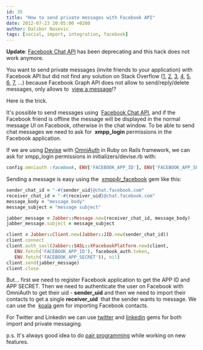 ```yaml
---
id: 35
title: "How to send private messages with Facebook API"
date: 2012-07-23 20:05:00 +0200
author: Dalibor Nasevic
tags: [social, import, integration, facebook]
---
```


**Update**: [Facebook Chat API](https://developers.facebook.com/docs/chat) has been deprecating and this hack does not work anymore.

You want to send private messages (invite friends to your application) with Facebook API but did not find any solution on Stack Overflow ([1](http://stackoverflow.com/questions/2574431/facebook-api-send-private-messages-to-friends), [2](http://stackoverflow.com/questions/4363515/sending-private-messages-through-facebook-api), [3](http://stackoverflow.com/questions/8472290/php-graph-api-to-send-private-messages-to-friends), [4](http://stackoverflow.com/questions/4346884/post-a-private-message-to-the-user-frined-using-ruby-and-fb-graph-gem), [5](http://stackoverflow.com/questions/4667093/sending-private-messages-to-facebook-accounts-using-ruby-on-rails), [6](http://stackoverflow.com/questions/6940018/using-fbgraph-api-for-private-messaging), [7](http://stackoverflow.com/questions/7994122/facebook-app-invite-from-ruby-on-rails), ...) because Facebook Graph API does not allow to send/reply/delete messages, only allows to  [view a message](http://developers.facebook.com/docs/reference/api/message/ "Facebook Graph API - Message ")!?

Here is the trick.

It's possible to send messages using  [Facebook Chat API](http://developers.facebook.com/docs/chat/ "Facebook Chat API"), and if the Facebook friend is offline the message will be displayed in the normal message UI on Facebook, otherwise in the chat window. To be able to send chat messages we need to ask for  **xmpp\_login** permissions in the Facebook application.

If we are using [Devise](https://github.com/plataformatec/devise/ "devise gem") with [OmniAuth](https://github.com/plataformatec/devise/wiki/OmniAuth%3A-Overview "Devise OmniAuth") in Ruby on Rails framework, we can ask for xmpp\_login permissions in initializers/devise.rb with:

```ruby
config.omniauth :facebook, ENV['FACEBOOK_APP_ID'], ENV['FACEBOOK_APP_SECRET'], :scope => 'xmpp_login'
```

Sending a message is easy using the  [xmpp4r\_facebook](https://github.com/kissrobber/xmpp4r_facebook "xmpp4r\_facebook") gem like this:

```ruby
sender_chat_id = "-#{sender_uid}@chat.facebook.com"
receiver_chat_id = "-#{receiver_uid}@chat.facebook.com"
message_body = "message body"
message_subject = "message subject"

jabber_message = Jabber::Message.new(receiver_chat_id, message_body)
jabber_message.subject = message_subject

client = Jabber::Client.new(Jabber::JID.new(sender_chat_id))
client.connect
client.auth_sasl(Jabber::SASL::XFacebookPlatform.new(client,
   ENV.fetch('FACEBOOK_APP_ID'), facebook_auth.token,
   ENV.fetch('FACEBOOK_APP_SECRET')), nil)
client.send(jabber_message)
client.close
```

But... first we need to register Facebook application to get the APP ID and APP SECRET. Then we need to authenticate the user on Facebook with OmniAuth to get their uid - **sender\_uid** and then we need to import their contacts to get a single **receiver\_uid**  that the sender wants to message. We can use the  [koala](https://github.com/arsduo/koala/ "koala gem") gem for importing Facebook contacts.

For Twitter and Linkedin we can use [twitter](https://github.com/sferik/twitter "twitter gem") and [linkedin](https://github.com/pengwynn/linkedin "linkedin gem") gems for both import and private messaging.

p.s. It's always good idea to do [pair programming](http://boban.jovanoski.net/ "Boban Jovanoski") while working on new features.

